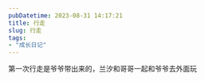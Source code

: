 ```yaml
---
pubDatetime: 2023-08-31 14:17:21
title: 行走
slug: 行走
tags:
- "成长日记"
---
```


第一次行走是爷爷带出来的，兰汐和哥哥一起和爷爷去外面玩